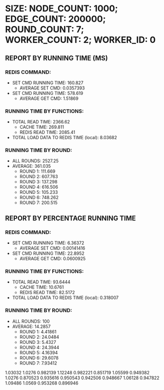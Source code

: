 
# SIZE: NODE_COUNT: 1000; EDGE_COUNT: 200000; ROUND_COUNT: 7; WORKER_COUNT: 2; WORKER_ID: 0

## REPORT BY RUNNING TIME (MS)

 ### REDIS COMMAND:

  + SET CMD RUNNING TIME: 160.827
    + AVERAGE SET CMD: 0.0357393
  + SET CMD RUNNING TIME: 578.619
    + AVERAGE GET CMD: 1.51869

 ### RUNNING TIME BY FUNCTIONS:

  + TOTAL READ TIME: 2366.62
    + CACHE TIME: 269.811
    + REDIS READ TIME: 2085.41
  + TOTAL LOAD DATA TO REDIS TIME (local): 8.03682

 ### RUNNING TIME BY ROUND:

  + ALL ROUNDS: 2527.25
  + AVERAGE: 361.035
     + ROUND 1: 111.669
     + ROUND 2: 607.763
     + ROUND 3: 137.298
     + ROUND 4: 616.506
     + ROUND 5: 105.233
     + ROUND 6: 748.262
     + ROUND 7: 200.515

## REPORT BY PERCENTAGE RUNNING TIME

 ### REDIS COMMAND:

  + SET CMD RUNNING TIME: 6.36372
    + AVERAGE SET CMD: 0.00141416
  + SET CMD RUNNING TIME: 22.8952
    + AVERAGE GET CMD: 0.0600925

 ### RUNNING TIME BY FUNCTIONS:

  + TOTAL READ TIME: 93.6444
    + CACHE TIME: 10.6761
    + REDIS READ TIME: 82.5172
  + TOTAL LOAD DATA TO REDIS TIME (local): 0.318007

 ### RUNNING TIME BY ROUND:

  + ALL ROUNDS: 100
  + AVERAGE: 14.2857
     + ROUND 1: 4.41861
     + ROUND 2: 24.0484
     + ROUND 3: 5.4327
     + ROUND 4: 24.3944
     + ROUND 5: 4.16394
     + ROUND 6: 29.6078
     + ROUND 7: 7.93412

1.03032 1.0276 0.982139 1.12248 0.982221 0.851719 1.05599 0.949382 1.0276 0.870523 0.935616 0.950543 0.942506 0.948667 1.06128 0.947822 1.09486 1.0569 0.953268 0.896946 